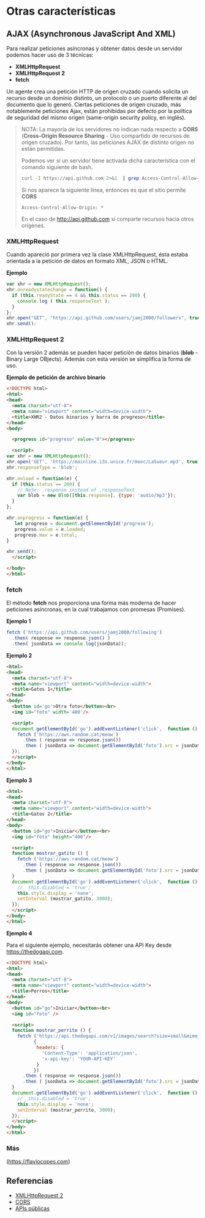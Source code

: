 
# Otras características

## AJAX (Asynchronous JavaScript And XML)

Para realizar peticiones asíncronas y obtener datos desde un servidor podemos hacer uso de 3 técnicas:

- **XMLHttpRequest**
- **XMLHttpRequest 2**
- **fetch**

Un agente crea una petición HTTP de origen cruzado cuando solicita un recurso desde un dominio distinto, un protocolo o un puerto diferente al del documento que lo generó. Ciertas peticiones de origen cruzado, más notablemente peticiones Ajax, están prohibidas por defecto por la política de seguridad del mismo origen (same-origin security policy, en inglés).

> NOTA: La mayoría de los servidores no indican nada respecto a **CORS** (**Cross-Origin Resource Sharing** - Uso compartido de recursos de origen cruzado). Por tanto, las peticiones AJAX de distinto origen no están permitidas.
>
> Podemos ver si un servidor tiene activada dicha característica con el comando siguiente de bash. 
>```bash
>curl -I https://api.github.com 2>&1  | grep Access-Control-Allow-Origin
>```
>Si nos aparece la siguiente línea, entonces es que el sitio permite **CORS**
>
>```
>Access-Control-Allow-Origin: *
>```
>En el caso de http://api.github.com sí comparte recursos hacia otros orígenes.



### XMLHttpRequest

Cuando apareció por primera vez la clase XMLHttpRequest, ésta estaba orientada a la petición de datos en formato XML, JSON o HTML.

**Ejemplo**

```javascript
var xhr = new XMLHttpRequest();
xhr.onreadystatechange = function() {
  if (this.readyState == 4 && this.status == 200) {
    console.log ( this.responseText );
  }
};
xhr.open("GET", "https://api.github.com/users/jamj2000/followers", true);
xhr.send(); 
```


### XMLHttpRequest 2

Con la versión 2 además se pueden hacer petición de datos binarios (**blob** - Binary Large OBjects). Además con esta versión se simplifica la forma de uso.

**Ejemplo de petición de archivo binario**


```html
<!DOCTYPE html>
<html>
<head>
  <meta charset="utf-8">
  <meta name="viewport" content="width=device-width">
  <title>XHR2 - Datos binarios y barra de progreso</title>
</head>
<body>

  <progress id="progreso" value="0"></progress>

  <script>
var xhr = new XMLHttpRequest();
xhr.open('GET', 'https://mainline.i3s.unice.fr/mooc/LaSueur.mp3', true);
xhr.responseType = 'blob';

xhr.onload = function(e) {
  if (this.status == 200) {
    // Note: .response instead of .responseText
    var blob = new Blob([this.response], {type: 'audio/mp3'});
  }
};

xhr.onprogress = function(e) {
   let progreso = document.getElementById('progreso');
   progreso.value = e.loaded;
   progreso.max = e.total;
}

xhr.send();
  </script>

</body>
</html>
```


### fetch

El método **fetch** nos proporciona una forma más moderna de hacer peticiones asíncronas, en la cual trabajamos con promesas (Promises).

**Ejemplo 1**

```javascript
fetch ('https://api.github.com/users/jamj2000/following')
  .then( response => response.json() )
  .then( jsonData => console.log(jsonData));
 ``` 
 
**Ejemplo 2**
```html
<html>
<head>
  <meta charset="utf-8">
  <meta name="viewport" content="width=device-width">
  <title>Gatos 1</title>
</head>
<body>
  <button id='go'>Otra foto</button><br>
  <img id="foto" width='400'/>

  <script>
  document.getElementById('go').addEventListener('click',  function () {
    fetch ('https://aws.random.cat/meow')
      .then ( response => response.json())
      .then ( jsonData => document.getElementById('foto').src = jsonData.file );      
  });  
  </script>
</body>  
</html>
```

**Ejemplo 3**
```html
<html>
<head>
  <meta charset="utf-8">
  <meta name="viewport" content="width=device-width">
  <title>Gatos 2</title>
</head>
<body>
  <button id="go">Iniciar</button><br>
  <img id="foto" height="400"/>

  <script>
  function mostrar_gatito () {
    fetch ('https://aws.random.cat/meow')
      .then ( response => response.json())
      .then ( jsonData => document.getElementById('foto').src = jsonData.file );
  }
  document.getElementById('go').addEventListener('click',  function () {
    //  this.disabled = 'true';
    this.style.display = 'none';
    setInterval (mostrar_gatito, 3000);      
  });
  </script>
</body>  
</html>
```

**Ejemplo 4**

Para el siguiente ejemplo, necesitarás obtener una API Key desde https://thedogapi.com.

```html
<!DOCTYPE html>
<html>
<head>
  <meta charset="utf-8">
  <meta name="viewport" content="width=device-width">
  <title>Perros</title>
</head>
<body>
  <button id="go">Iniciar</button><br>
  <img id="foto" />

  <script>
  function mostrar_perrito () {
    fetch ('https://api.thedogapi.com/v1/images/search?size=small&mime_types=jpg&format=json',
          {          
           headers: {
             'Content-Type': 'application/json',
             'x-api-key': 'YOUR-API-KEY' 
           }          
          })
      .then ( response => response.json())
      .then ( jsonData => document.getElementById('foto').src = jsonData[0].url );
  }
  document.getElementById('go').addEventListener('click',  function () {
    //  this.disabled = 'true';
    this.style.display = 'none';
    setInterval (mostrar_perrito, 3000);      
  });
  </script>
</body>
</html>
```

### Más 

(https://flaviocopes.com)

## Referencias

- [XMLHttpRequest 2](https://www.html5rocks.com/en/tutorials/file/xhr2/)
- [CORS](https://developer.mozilla.org/es/docs/Web/HTTP/Access_control_CORS)
- [APIs públicas](https://github.com/toddmotto/public-apis)
